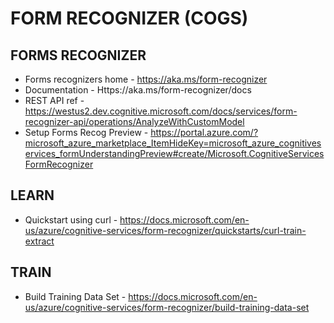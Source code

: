 # FORM RECOGNIZER (COGS)

## FORMS RECOGNIZER

* Forms recognizers home - https://aka.ms/form-recognizer
* Documentation - Https://aka.ms/form-recognizer/docs
* REST API ref - https://westus2.dev.cognitive.microsoft.com/docs/services/form-recognizer-api/operations/AnalyzeWithCustomModel
* Setup Forms Recog Preview - https://portal.azure.com/?microsoft_azure_marketplace_ItemHideKey=microsoft_azure_cognitiveservices_formUnderstandingPreview#create/Microsoft.CognitiveServicesFormRecognizer

## LEARN

* Quickstart using curl - https://docs.microsoft.com/en-us/azure/cognitive-services/form-recognizer/quickstarts/curl-train-extract

## TRAIN

* Build Training Data Set - https://docs.microsoft.com/en-us/azure/cognitive-services/form-recognizer/build-training-data-set